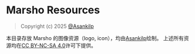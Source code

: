 # Marsho Resources

> Copyright (c) 2025 [@Asankilp](https://github.com/Asankilp)

本目录存放 Marsho 的图像资源（logo, icon），均由[Asankilp](https://github.com/Asankilp)绘制。
上述所有资源均在[CC BY-NC-SA 4.0](http://creativecommons.org/licenses/by-nc-sa/4.0/)许可下提供。
